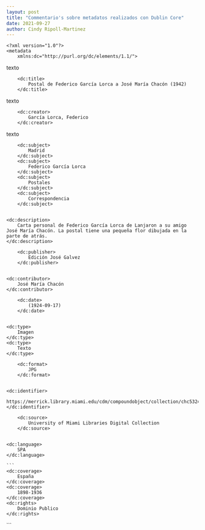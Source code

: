 ```yaml
---
layout: post
title: "Commentario's sobre metadatos realizados con Dublin Core"
date: 2021-09-27
author: Cindy Ripoll-Martinez 
---
```


```
<?xml version="1.0"?>
<metadata
    xmlns:dc="http://purl.org/dc/elements/1.1/">
```

texto

```
    <dc:title> 
        Postal de Federico García Lorca a José María Chacón (1942)
    </dc:title>
```

texto

```
    <dc:creator> 
        García Lorca, Federico
    </dc:creator>
```

texto

```
    <dc:subject> 
        Madrid
    </dc:subject>
    <dc:subject> 
        Federico García Lorca
    </dc:subject>
    <dc:subject> 
        Postales
    </dc:subject>
    <dc:subject> 
        Correspondencia
    </dc:subject>
    
```
    <dc:description> 
        Carta personal de Federico García Lorca de Lanjaron a su amigo José María Chacón. La postal tiene una pequeña flor dibujada en la parte de atrás.
    </dc:description>
    
```
    <dc:publisher> 
        Edición José Galvez
    </dc:publisher>
    
```
    <dc:contributor> 
        José María Chacón
    </dc:contributor>
    
```
    <dc:date> 
        (1924-09-17)
    </dc:date>
    
```
    <dc:type> 
        Imagen
    </dc:type>
    <dc:type> 
        Texto
    </dc:type>
    
```
    <dc:format> 
        JPG
    </dc:format>
    
```
    <dc:identifier> 
        https://merrick.library.miami.edu/cdm/compoundobject/collection/chc5324/id/31/rec/19
    </dc:identifier>
   
```
    <dc:source> 
        University of Miami Libraries Digital Collection
    </dc:source>
    
 ```
    <dc:language> 
        SPA
    </dc:language>
    
    ```
    <dc:coverage> 
        España
    </dc:coverage>
    <dc:coverage> 
        1898-1936
    </dc:coverage>
    <dc:rights> 
        Dominio Publico
    </dc:rights>
</metadata>
```
